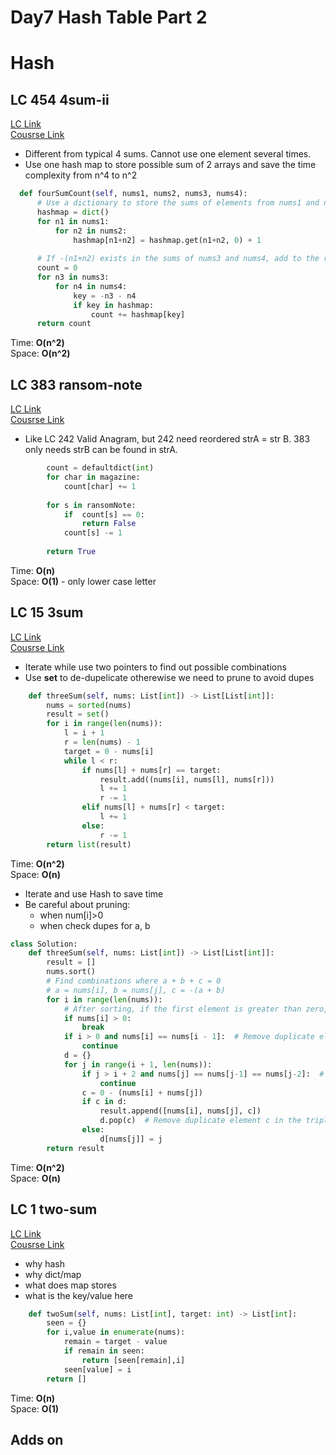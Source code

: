 # Day7 Hash Table Part 2
# Hash

## LC 454 4sum-ii
[LC Link](https://leetcode.com/problems/4sum-ii/description/)   
[Cousrse Link](https://programmercarl.com/0454.%E5%9B%9B%E6%95%B0%E7%9B%B8%E5%8A%A0II.html)
- Different from typical 4 sums. Cannot use one element several times.
- Use one hash map to store possible sum of 2 arrays and save the time complexity from n^4 to n^2

```python
  def fourSumCount(self, nums1, nums2, nums3, nums4):
      # Use a dictionary to store the sums of elements from nums1 and nums2
      hashmap = dict()
      for n1 in nums1:
          for n2 in nums2:
              hashmap[n1+n2] = hashmap.get(n1+n2, 0) + 1
      
      # If -(n1+n2) exists in the sums of nums3 and nums4, add to the result
      count = 0
      for n3 in nums3:
          for n4 in nums4:
              key = -n3 - n4
              if key in hashmap:
                  count += hashmap[key]
      return count


```
Time: **O(n^2)**   
Space: **O(n^2)**


## LC 383 ransom-note
[LC Link](https://leetcode.com/problems/ransom-note/description/)   
[Cousrse Link](https://programmercarl.com/0383.%E8%B5%8E%E9%87%91%E4%BF%A1.html)  
- Like LC 242 Valid Anagram, but 242 need reordered strA = str B. 383 only needs strB can be found in strA.

```python
        count = defaultdict(int)
        for char in magazine:
            count[char] += 1
            
        for s in ransomNote:
            if  count[s] == 0:
                return False
            count[s] -= 1
       
        return True
```
Time: **O(n)**   
Space: **O(1)**  - only lower case letter


## LC 15 3sum
[LC Link](https://leetcode.com/problems/3sum/description/)   
[Cousrse Link](https://programmercarl.com/0015.%E4%B8%89%E6%95%B0%E4%B9%8B%E5%92%8C.html)  

- Iterate while use two pointers to find out possible combinations
- Use **set** to de-dupelicate otherewise we need to prune to avoid dupes
```python
    def threeSum(self, nums: List[int]) -> List[List[int]]:
        nums = sorted(nums)
        result = set()
        for i in range(len(nums)):
            l = i + 1
            r = len(nums) - 1
            target = 0 - nums[i]
            while l < r:
                if nums[l] + nums[r] == target:
                    result.add((nums[i], nums[l], nums[r]))
                    l += 1
                    r -= 1
                elif nums[l] + nums[r] < target:
                    l += 1
                else:
                    r -= 1
        return list(result)
```
Time: **O(n^2)**   
Space: **O(n)**


- Iterate and use Hash to save time 
- Be careful about pruning:
   - when num[i]>0
   - when check dupes for a, b
```python
class Solution:
    def threeSum(self, nums: List[int]) -> List[List[int]]:
        result = []
        nums.sort()
        # Find combinations where a + b + c = 0
        # a = nums[i], b = nums[j], c = -(a + b)
        for i in range(len(nums)):
            # After sorting, if the first element is greater than zero, it's impossible to find a valid triplet
            if nums[i] > 0:
                break
            if i > 0 and nums[i] == nums[i - 1]:  # Remove duplicate element a in the triplet
                continue
            d = {}
            for j in range(i + 1, len(nums)):
                if j > i + 2 and nums[j] == nums[j-1] == nums[j-2]:  # Remove duplicate element b in the triplet
                    continue
                c = 0 - (nums[i] + nums[j])
                if c in d:
                    result.append([nums[i], nums[j], c])
                    d.pop(c)  # Remove duplicate element c in the triplet
                else:
                    d[nums[j]] = j
        return result

```
Time: **O(n^2)**   
Space: **O(n)**



## LC 1 two-sum
[LC Link](https://leetcode.com/problems/two-sum/)   
[Cousrse Link](https://programmercarl.com/0001.%E4%B8%A4%E6%95%B0%E4%B9%8B%E5%92%8C.html)  

- why hash
- why dict/map
- what does map stores
- what is the key/value here
```python
    def twoSum(self, nums: List[int], target: int) -> List[int]:
        seen = {}
        for i,value in enumerate(nums):
            remain = target - value
            if remain in seen:
                return [seen[remain],i]
            seen[value] = i
        return []
```
Time: **O(n)**   
Space: **O(1)**


## Adds on
